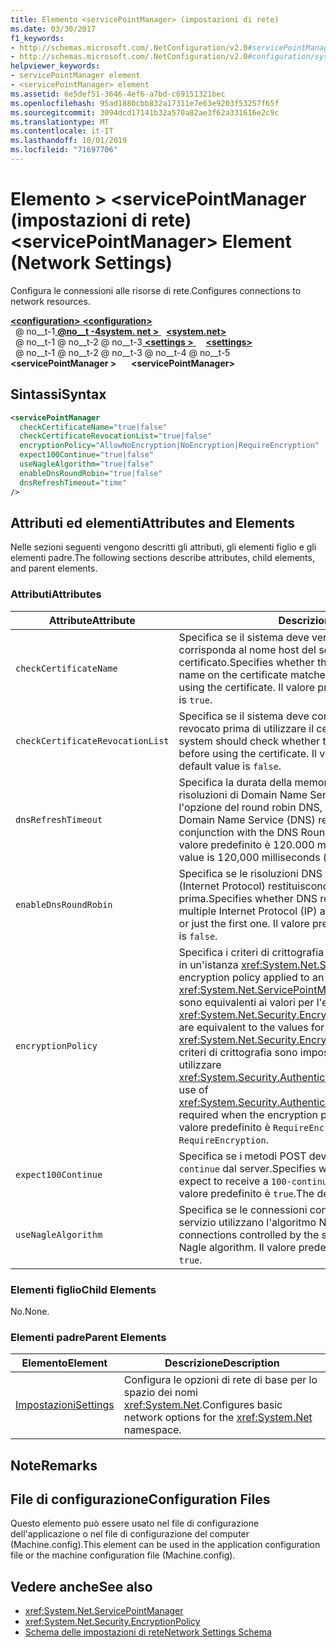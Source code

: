 ```yaml
---
title: Elemento <servicePointManager> (impostazioni di rete)
ms.date: 03/30/2017
f1_keywords:
- http://schemas.microsoft.com/.NetConfiguration/v2.0#servicePointManager
- http://schemas.microsoft.com/.NetConfiguration/v2.0#configuration/system.net/settings/servicePointManager
helpviewer_keywords:
- servicePointManager element
- <servicePointManager> element
ms.assetid: 6e5def51-3646-4ef6-a7bd-c69151321bec
ms.openlocfilehash: 95ad1880cbb832a17311e7e63e9203f53257f65f
ms.sourcegitcommit: 3094dcd17141b32a570a82ae3f62a331616e2c9c
ms.translationtype: MT
ms.contentlocale: it-IT
ms.lasthandoff: 10/01/2019
ms.locfileid: "71697706"
---
```

# <a name="servicepointmanager-element-network-settings"></a><span data-ttu-id="92734-102">Elemento > \<servicePointManager (impostazioni di rete)</span><span class="sxs-lookup"><span data-stu-id="92734-102">\<servicePointManager> Element (Network Settings)</span></span>
<span data-ttu-id="92734-103">Configura le connessioni alle risorse di rete.</span><span class="sxs-lookup"><span data-stu-id="92734-103">Configures connections to network resources.</span></span>  
  
[<span data-ttu-id="92734-104"> **\<configuration>** </span><span class="sxs-lookup"><span data-stu-id="92734-104">**\<configuration>**</span></span>](../configuration-element.md)  
<span data-ttu-id="92734-105">&nbsp; @ no__t-1[ **@no__t -4system. net >** ](system-net-element-network-settings.md)</span><span class="sxs-lookup"><span data-stu-id="92734-105">&nbsp;&nbsp;[**\<system.net>**](system-net-element-network-settings.md)</span></span>  
<span data-ttu-id="92734-106">&nbsp; @ no__t-1 @ no__t-2 @ no__t-3[ **\<settings >** ](settings-element-network-settings.md)</span><span class="sxs-lookup"><span data-stu-id="92734-106">&nbsp;&nbsp;&nbsp;&nbsp;[**\<settings>**](settings-element-network-settings.md)</span></span>  
<span data-ttu-id="92734-107">&nbsp; @ no__t-1 @ no__t-2 @ no__t-3 @ no__t-4 @ no__t-5 **\<servicePointManager >**</span><span class="sxs-lookup"><span data-stu-id="92734-107">&nbsp;&nbsp;&nbsp;&nbsp;&nbsp;&nbsp;**\<servicePointManager>**</span></span>  
  
## <a name="syntax"></a><span data-ttu-id="92734-108">Sintassi</span><span class="sxs-lookup"><span data-stu-id="92734-108">Syntax</span></span>  
  
```xml  
<servicePointManager  
  checkCertificateName="true|false"  
  checkCertificateRevocationList="true|false"  
  encryptionPolicy="AllowNoEncryption|NoEncryption|RequireEncryption"  
  expect100Continue="true|false"  
  useNagleAlgorithm="true|false"  
  enableDnsRoundRobin="true|false"  
  dnsRefreshTimeout="time"  
/>  
```  
  
## <a name="attributes-and-elements"></a><span data-ttu-id="92734-109">Attributi ed elementi</span><span class="sxs-lookup"><span data-stu-id="92734-109">Attributes and Elements</span></span>  
 <span data-ttu-id="92734-110">Nelle sezioni seguenti vengono descritti gli attributi, gli elementi figlio e gli elementi padre.</span><span class="sxs-lookup"><span data-stu-id="92734-110">The following sections describe attributes, child elements, and parent elements.</span></span>  
  
### <a name="attributes"></a><span data-ttu-id="92734-111">Attributi</span><span class="sxs-lookup"><span data-stu-id="92734-111">Attributes</span></span>  
  
|<span data-ttu-id="92734-112">**Attribute**</span><span class="sxs-lookup"><span data-stu-id="92734-112">**Attribute**</span></span>|<span data-ttu-id="92734-113">**Descrizione**</span><span class="sxs-lookup"><span data-stu-id="92734-113">**Description**</span></span>|  
|-------------------|---------------------|  
|`checkCertificateName`|<span data-ttu-id="92734-114">Specifica se il sistema deve verificare che il nome del certificato corrisponda al nome host del server prima di utilizzare il certificato.</span><span class="sxs-lookup"><span data-stu-id="92734-114">Specifies whether the system should verify that the name on the certificate matches the server host name before using the certificate.</span></span> <span data-ttu-id="92734-115">Il valore predefinito è `true`.</span><span class="sxs-lookup"><span data-stu-id="92734-115">The default value is `true`.</span></span>|  
|`checkCertificateRevocationList`|<span data-ttu-id="92734-116">Specifica se il sistema deve controllare se il certificato è stato revocato prima di utilizzare il certificato.</span><span class="sxs-lookup"><span data-stu-id="92734-116">Specifies whether the system should check whether the certificate has been revoked before using the certificate.</span></span> <span data-ttu-id="92734-117">Il valore predefinito è `false`.</span><span class="sxs-lookup"><span data-stu-id="92734-117">The default value is `false`.</span></span>|  
|`dnsRefreshTimeout`|<span data-ttu-id="92734-118">Specifica la durata della memorizzazione nella cache delle risoluzioni di Domain Name Service (DNS) in combinazione con l'opzione del round robin DNS, in millisecondi.</span><span class="sxs-lookup"><span data-stu-id="92734-118">Specifies how long Domain Name Service (DNS) resolutions are cached in conjunction with the DNS Round Robin option, in milliseconds.</span></span> <span data-ttu-id="92734-119">Il valore predefinito è 120.000 millisecondi (due minuti).</span><span class="sxs-lookup"><span data-stu-id="92734-119">The default value is 120,000 milliseconds (two minutes).</span></span>|  
|`enableDnsRoundRobin`|<span data-ttu-id="92734-120">Specifica se le risoluzioni DNS dei nomi host con più indirizzi IP (Internet Protocol) restituiscono tutti gli indirizzi oppure solo la prima.</span><span class="sxs-lookup"><span data-stu-id="92734-120">Specifies whether DNS resolutions of host names with multiple Internet Protocol (IP) addresses return all the addresses, or just the first one.</span></span> <span data-ttu-id="92734-121">Il valore predefinito è `false`.</span><span class="sxs-lookup"><span data-stu-id="92734-121">The default value is `false`.</span></span>|  
|`encryptionPolicy`|<span data-ttu-id="92734-122">Specifica i criteri di crittografia applicati a una sessione SSL/TLS in un'istanza <xref:System.Net.ServicePointManager>.</span><span class="sxs-lookup"><span data-stu-id="92734-122">Specifies the encryption policy applied to an SSL/TLS session on a <xref:System.Net.ServicePointManager> instance.</span></span> <span data-ttu-id="92734-123">I valori possibili sono equivalenti ai valori per l'enumerazione <xref:System.Net.Security.EncryptionPolicy>.</span><span class="sxs-lookup"><span data-stu-id="92734-123">The possible values are equivalent to the values for the <xref:System.Net.Security.EncryptionPolicy> enumeration.</span></span> <span data-ttu-id="92734-124">Quando i criteri di crittografia sono impostati su `NoEncryption`, è necessario utilizzare <xref:System.Security.Authentication.CipherAlgorithmType.Null>.</span><span class="sxs-lookup"><span data-stu-id="92734-124">The use of <xref:System.Security.Authentication.CipherAlgorithmType.Null> is required when the encryption policy is set to `NoEncryption`.</span></span> <span data-ttu-id="92734-125">Il valore predefinito è `RequireEncryption`.</span><span class="sxs-lookup"><span data-stu-id="92734-125">The default value is `RequireEncryption`.</span></span>|  
|`expect100Continue`|<span data-ttu-id="92734-126">Specifica se i metodi POST devono ricevere una risposta `100-continue` dal server.</span><span class="sxs-lookup"><span data-stu-id="92734-126">Specifies whether POST methods should expect to receive a `100-continue` response from the server.</span></span> <span data-ttu-id="92734-127">Il valore predefinito è `true`.</span><span class="sxs-lookup"><span data-stu-id="92734-127">The default value is `true`.</span></span>|  
|`useNagleAlgorithm`|<span data-ttu-id="92734-128">Specifica se le connessioni controllate da Gestione punti di servizio utilizzano l'algoritmo Nagle.</span><span class="sxs-lookup"><span data-stu-id="92734-128">Specifies whether connections controlled by the service point manager use the Nagle algorithm.</span></span> <span data-ttu-id="92734-129">Il valore predefinito è `true`.</span><span class="sxs-lookup"><span data-stu-id="92734-129">The default value is `true`.</span></span>|  
  
### <a name="child-elements"></a><span data-ttu-id="92734-130">Elementi figlio</span><span class="sxs-lookup"><span data-stu-id="92734-130">Child Elements</span></span>  
 <span data-ttu-id="92734-131">No.</span><span class="sxs-lookup"><span data-stu-id="92734-131">None.</span></span>  
  
### <a name="parent-elements"></a><span data-ttu-id="92734-132">Elementi padre</span><span class="sxs-lookup"><span data-stu-id="92734-132">Parent Elements</span></span>  
  
|<span data-ttu-id="92734-133">**Elemento**</span><span class="sxs-lookup"><span data-stu-id="92734-133">**Element**</span></span>|<span data-ttu-id="92734-134">**Descrizione**</span><span class="sxs-lookup"><span data-stu-id="92734-134">**Description**</span></span>|  
|-----------------|---------------------|  
|[<span data-ttu-id="92734-135">Impostazioni</span><span class="sxs-lookup"><span data-stu-id="92734-135">Settings</span></span>](settings-element-network-settings.md)|<span data-ttu-id="92734-136">Configura le opzioni di rete di base per lo spazio dei nomi <xref:System.Net>.</span><span class="sxs-lookup"><span data-stu-id="92734-136">Configures basic network options for the <xref:System.Net> namespace.</span></span>|  
  
## <a name="remarks"></a><span data-ttu-id="92734-137">Note</span><span class="sxs-lookup"><span data-stu-id="92734-137">Remarks</span></span>  
  
## <a name="configuration-files"></a><span data-ttu-id="92734-138">File di configurazione</span><span class="sxs-lookup"><span data-stu-id="92734-138">Configuration Files</span></span>  
 <span data-ttu-id="92734-139">Questo elemento può essere usato nel file di configurazione dell'applicazione o nel file di configurazione del computer (Machine.config).</span><span class="sxs-lookup"><span data-stu-id="92734-139">This element can be used in the application configuration file or the machine configuration file (Machine.config).</span></span>  
  
## <a name="see-also"></a><span data-ttu-id="92734-140">Vedere anche</span><span class="sxs-lookup"><span data-stu-id="92734-140">See also</span></span>

- <xref:System.Net.ServicePointManager>
- <xref:System.Net.Security.EncryptionPolicy>
- [<span data-ttu-id="92734-141">Schema delle impostazioni di rete</span><span class="sxs-lookup"><span data-stu-id="92734-141">Network Settings Schema</span></span>](index.md)
